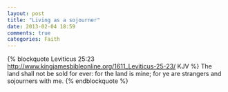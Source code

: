 ```yaml
---
layout: post
title: "Living as a sojourner"
date: 2013-02-04 18:59
comments: true
categories: Faith
---
```

{% blockquote Leviticus 25:23 http://www.kingjamesbibleonline.org/1611_Leviticus-25-23/ KJV %}
The land shall not be sold for ever: for the land is mine; for ye are strangers and sojourners with me.
{% endblockquote %}
